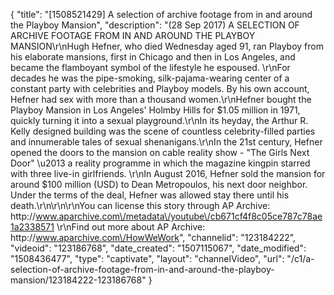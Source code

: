 {
    "title": "[1508521429] A selection of archive footage from in and around the Playboy Mansion",
    "description": "(28 Sep 2017) A SELECTION OF ARCHIVE FOOTAGE FROM IN AND AROUND THE PLAYBOY MANSION\r\nHugh Hefner, who died Wednesday aged 91, ran Playboy from his elaborate mansions, first in Chicago and then in Los Angeles, and became the flamboyant symbol of the lifestyle he espoused. \r\nFor decades he was the pipe-smoking, silk-pajama-wearing center of a constant party with celebrities and Playboy models. By his own account, Hefner had sex with more than a thousand women.\r\nHefner bought the Playboy Mansion in Los Angeles' Holmby Hills for $1.05 million in 1971, quickly turning it into a sexual playground.\r\nIn its heyday, the Arthur R. Kelly designed building was the scene of countless celebrity-filled parties and innumerable tales of sexual shenanigans.\r\nIn the 21st century, Hefner opened the doors to the mansion on cable reality show - \"The Girls Next Door\" \u2013 a reality programme in which the magazine kingpin starred with three live-in girlfriends. \r\nIn August 2016, Hefner sold the mansion for around $100 million (USD) to Dean Metropoulos, his next door neighbor. Under the terms of the deal, Hefner was allowed stay there until his death.\r\n\r\n\r\nYou can license this story through AP Archive: http:\/\/www.aparchive.com\/metadata\/youtube\/cb671cf4f8c05ce787c78ae1a2338571 \r\nFind out more about AP Archive: http:\/\/www.aparchive.com\/HowWeWork",
    "channelid": "123184222",
    "videoid": "123186768",
    "date_created": "1507115067",
    "date_modified": "1508436477",
    "type": "captivate",
    "layout": "channelVideo",
    "url": "\/c1\/a-selection-of-archive-footage-from-in-and-around-the-playboy-mansion\/123184222-123186768"
}